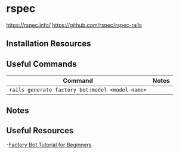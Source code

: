 # rspec

<https://rspec.info/>
<https://github.com/rspec/rspec-rails>

## Installation Resources

## Useful Commands

| Command | Notes |
|---------|-------|
|`rails generate factory_bot:model <model-name>` | |

## Notes

## Useful Resources

-[Factory Bot Tutorial for Beginners](https://youtu.be/ef82mR9Mm8Q)
